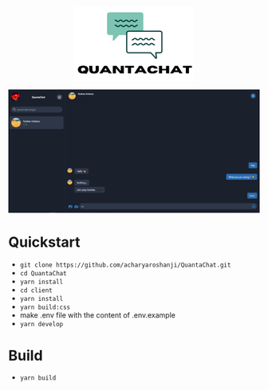 <p align="center">

<img src="./images/logo.png" height="150px"  />

</p>

![message](./images/message.png)

# Quickstart

- `git clone https://github.com/acharyaroshanji/QuantaChat.git`
- `cd QuantaChat`
- `yarn install`
- `cd client`
- `yarn install`
- `yarn build:css`
- make .env file with the content of .env.example
- `yarn develop`

# Build

- `yarn build`
